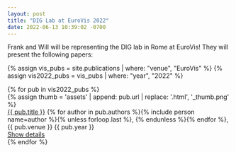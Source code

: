 ```yaml
---
layout: post
title: "DIG Lab at EuroVis 2022"
date: 2022-06-13 10:39:02 -0700
---
```


Frank and Will will be representing the DIG lab in Rome at EuroVis!  They will present the following papers:

{% assign vis_pubs = site.publications | where: "venue", "EuroVis" %}
{% assign vis2022_pubs = vis_pubs | where: "year", "2022" %}

<div class="mv3">
      {% for pub in vis2022_pubs %}
      <div class="mt4 mt3-ns flex flex-row-ns flex-column">
        {% assign thumb = 'assets' | append: pub.url | replace: '.html',
        '_thumb.png' %}
        <div
          class="h3 mr3-ns mb2 mb0-ns flex-shrink-0 preview-image ba b--black-05 db"
          style="background-image: url('{{ thumb | relative_url }}')"
        ></div>
        <div class="measure-wide">
          <div class="mb1">
            <a href="{{ pub.url }}" class="b link black hover-cas-red"
              >{{ pub.title }}</a
            >
            <span class="fw2">
              {% for author in pub.authors %}{% include person name=author %}{%
              unless forloop.last %}, {% endunless %}{% endfor %}</span
            >, <span class="nowrap">{{ pub.venue }} {{ pub.year }}</span>
          </div>
          <a href="{{ pub.url }}" class="cta">Show details</a>
        </div>
      </div>
      {% endfor %}
    </div>